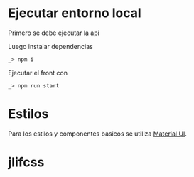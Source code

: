 # Ejecutar entorno local

Primero se debe ejecutar la api

Luego instalar dependencias

```
_> npm i
```

Ejecutar el front con 

```
_> npm run start
```

# Estilos

Para los estilos y componentes basicos se utiliza [Material UI](https://mui.com/material-ui/getting-started/overview/).

# jlifcss
